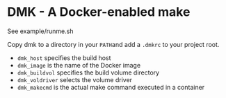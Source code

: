 DMK - A Docker-enabled make
===========================

See example/runme.sh

Copy dmk to a directory in your `PATH`and add a `.dmkrc` to your project root.

- `dmk_host` specifies the build host
- `dmk_image` is the name of the Docker image
- `dmk_buildvol` specifies the build volume directory
- `dmk_voldriver` selects the volume driver
- `dmk_makecmd` is the actual make command executed in a container

